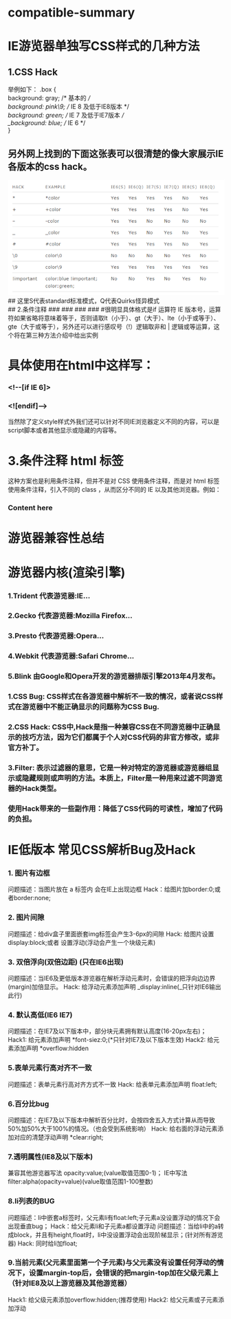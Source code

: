 # compatible-summary
# IE游览器单独写CSS样式的几种方法

## 1.CSS Hack 
举例如下：
.box {  
    background: gray; /* 基本的 */ <br>
    background: pink\9; /* IE 8 及低于IE8版本 */<br>
    *background: green; /* IE 7 及低于IE7版本 */<br>
    _background: blue; /* IE 6 */<br>
}
## 另外网上找到的下面这张表可以很清楚的像大家展示IE各版本的css hack。
<img src="cssHack.jpg">
## 这里S代表standard标准模式，Q代表Quirks怪异模式 
<br>
## 2.条件注释
### <!--[if lt IE 7]>版本小于IE7将看到这行<![endif]-->
### <!--[if lte IE 7]>版本小于或等于IE7将看到这行<![endif]-->
### <!--[if IE 7]>版本如果是IE7将看到这行<![endif]-->
### <!--[if gt IE 7]>版本大于IE7将看到这行<![endif]-->
#很明显具体格式是if 运算符 IE 版本号，运算符如果省略将意味着等于，否则请取lt（小于）、gt（大于）、lte（小于或等于）、gte（大于或等于），另外还可以进行感叹号（!）逻辑取非和 | 逻辑或等运算，这个将在第三种方法介绍中给出实例

# 具体使用在html中这样写：

### <!--[if IE 6]>
### <style type="text/css">
###  /* 针对IE6定义的样式 */
### </style>
### <![endif]-->
 当然除了定义style样式外我们还可以针对不同IE浏览器定义不同的内容，可以是script脚本或者其他显示或隐藏的内容等。

# 3.条件注释 html 标签
 这种方案也是利用条件注释，但并不是对 CSS 使用条件注释，而是对 html 标签使用条件注释，引入不同的 class ，从而区分不同的 IE 以及其他浏览器。例如：

### <!DOCTYPE html>
### <!--[if lt IE 7 ]> <html class="ie6"> <![endif]-->
### <!--[if IE 7 ]> <html class="ie7"> <![endif]-->
### <!--[if IE 8 ]> <html class="ie8"> <![endif]-->
### <!--[if IE 9 ]> <html class="ie9"> <![endif]-->
### <!--[if (gt IE 9)|!(IE)]><!--> <html> <!--<![endif]-->
### <head>
### <style type="text/css">
.box {
    color: #fff; <br>
    padding: 5px 20px;<br>
    background: gray; <br>
}<br>
.ie8 .box {<br>
    background: pink;<br>
}<br>
.ie7 .box {<br>
    background: green;<br>
}<br>
.ie6 .box {<br>
    background: blue;<br>
}<br>
### </style>
### </head>
### <body>
### <div class="box">
### Content here
### </div>
### </body>
### </html>




# 游览器兼容性总结

# 游览器内核(渲染引擎)
### 1.Trident 代表游览器:IE...
###  2.Gecko 代表游览器:Mozilla Firefox...
###  3.Presto 代表游览器:Opera...
###  4.Webkit 代表游览器:Safari Chrome...
###  5.Blink 由Google和Opera开发的游览器排版引擎2013年4月发布。

###  1.CSS Bug: CSS样式在各游览器中解析不一致的情况，或者说CSS样式在游览器中不能正确显示的问题称为CSS Bug.
###  2.CSS Hack: CSS中,Hack是指一种兼容CSS在不同游览器中正确显示的技巧方法，因为它们都属于个人对CSS代码的非官方修改，或非官方补丁。
###  3.Filter: 表示过滤器的意思，它是一种对特定的游览器或游览器组显示或隐藏规则或声明的方法。本质上，Filter是一种用来过滤不同游览器的Hack类型。
###  使用Hack带来的一些副作用：降低了CSS代码的可读性，增加了代码的负担。


# IE低版本 常见CSS解析Bug及Hack

###  1. 图片有边框
问题描述：当图片放在 a 标签内 会在IE上出现边框
Hack：给图片加border:0;或者border:none;

### 2. 图片间隙
问题描述：给div盒子里面嵌套img标签会产生3-6px的间隙
Hack: 给图片设置 display:block;或者 设置浮动(浮动会产生一个块级元素)

### 3. 双倍浮向(双倍边距) (只在IE6出现)
问题描述：当IE6及更低版本游览器在解析浮动元素时，会错误的把浮向边边界(margin)加倍显示。
Hack: 给浮动元素添加声明 _display:inline(_只针对IE6输出此行)

### 4. 默认高低(IE6 IE7)
问题描述：在IE7及以下版本中，部分块元素拥有默认高度(16-20px左右)；
Hack1: 给元素添加声明 *font-siez:0;(*只针对IE7及以下版本生效)
Hack2: 给元素添加声明 *overflow:hidden

### 5.表单元素行高对齐不一致
问题描述：表单元素行高对齐方式不一致
Hack: 给表单元素添加声明 float:left;

### 6.百分比bug
问题描述：在IE7及以下版本中解析百分比时，会按四舍五入方式计算从而导致50%加50%大于100%的情况。（也会受到系统影响）
Hack: 给右面的浮动元素添加对应的清楚浮动声明 *clear:right; 

### 7.透明属性(IE8及以下版本)
兼容其他游览器写法 opacity:value;(value取值范围0-1)；
IE中写法 filter:alpha(opacity=value)(value取值范围1-100整数)

### 8.li列表的BUG
问题描述：li中嵌套a标签时，父元素li有float:left;子元素a没设置浮动的情况下会出现垂直bug；
Hack：给父元素li和子元素a都设置浮动
问题描述：当给li中的a转成block，并且有height,float时，li中没设置浮动会出现阶梯显示；(针对所有游览器)
Hack: 同时给li加float;

### 9.当前元素(父元素里面第一个子元素)与父元素没有设置任何浮动的情况下，设置margin-top后，会错误的把margin-top加在父级元素上（针对IE8及以上游览器及其他游览器）
Hack1: 给父级元素添加overflow:hidden;(推荐使用)
Hack2: 给父元素或子元素添加浮动